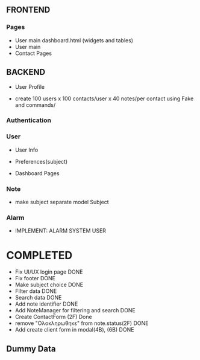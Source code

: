 ## FRONTEND
### Pages
- User main dashboard.html (widgets and tables)
- User main
- Contact Pages
## BACKEND
- User Profile 

- create 100 users x 100 contacts/user x 40 notes/per contact using Fake and commands/
### Authentication

### User
- User Info
- Preferences(subject)

- Dashboard Pages

### Note
- make subject separate model Subject


### Alarm
- IMPLEMENT: ALARM SYSTEM USER

# COMPLETED
- Fix UI/UX login page DONE
- Fix footer DONE
- Make subject choice DONE
- FIlter data DONE
- Search data DONE 
- Add note identifier DONE
- Add NoteManager for filtering and search DONE
- Create ContactForm (2F) Done
- remove "Ολοκληρωθηκε" from note.status(2F) DONE
- Add create client form in modal(4B), (6B) DONE
## Dummy Data 




